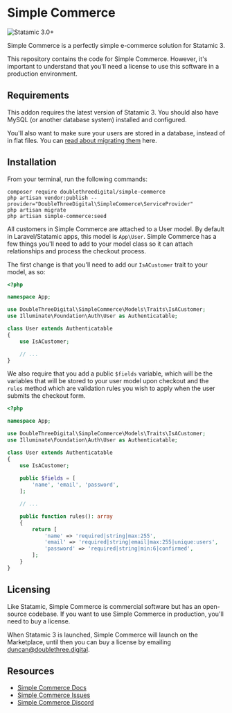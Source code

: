 # Simple Commerce
![Statamic 3.0+](https://img.shields.io/badge/Statamic-3.0+-FF269E?style=for-the-badge&link=https://statamic.com)

Simple Commerce is a perfectly simple e-commerce solution for Statamic 3. 

This repository contains the code for Simple Commerce. However, it's important to understand that you'll need a license to use this software in a production environment.

## Requirements
This addon requires the latest version of Statamic 3. You should also have MySQL (or another database system) installed and configured.

You'll also want to make sure your users are stored in a database, instead of in flat files. You can [read about migrating them](https://statamic.dev/knowledge-base/storing-users-in-a-database) here.

## Installation
From your terminal, run the following commands:

```shell script
composer require doublethreedigital/simple-commerce
php artisan vendor:publish --provider="DoubleThreeDigital\SimpleCommerce\ServiceProvider"
php artisan migrate
php artisan simple-commerce:seed
```

All customers in Simple Commerce are attached to a User model. By default in Laravel/Statamic apps, this model is `App\User`. Simple Commerce has a few things you'll need to add to your model class so it can attach relationships and process the checkout process.

The first change is that you'll need to add our `IsACustomer` trait to your model, as so:

```php
<?php

namespace App;

use DoubleThreeDigital\SimpleCommerce\Models\Traits\IsACustomer;
use Illuminate\Foundation\Auth\User as Authenticatable;

class User extends Authenticatable
{
    use IsACustomer;

    // ...
}
```

We also require that you add a public `$fields` variable, which will be the variables that will be stored to your user model upon checkout and the `rules` method which are validation rules you wish to apply when the user submits the checkout form.

```php
<?php

namespace App;

use DoubleThreeDigital\SimpleCommerce\Models\Traits\IsACustomer;
use Illuminate\Foundation\Auth\User as Authenticatable;

class User extends Authenticatable
{
    use IsACustomer;
    
    public $fields = [
    	'name', 'email', 'password',
    ];

    // ...

    public function rules(): array
    {
    	return [
    		'name' => 'required|string|max:255',
            'email' => 'required|string|email|max:255|unique:users',
            'password' => 'required|string|min:6|confirmed',
    	];
    }
}
```

## Licensing
Like Statamic, Simple Commerce is commercial software but has an open-source codebase. If you want to use Simple Commerce in production, you'll need to buy a license. 

When Statamic 3 is launched, Simple Commerce will launch on the Marketplace, until then you can buy a license by emailing [duncan@doublethree.digital](mailto:duncan@doublethree.digital).

## Resources
* [Simple Commerce Docs](./docs)
* [Simple Commerce Issues](https://github.com/doublethreedigital/simple-commerce/issues)
* [Simple Commerce Discord](https://discord.gg/P3ACYf9)
